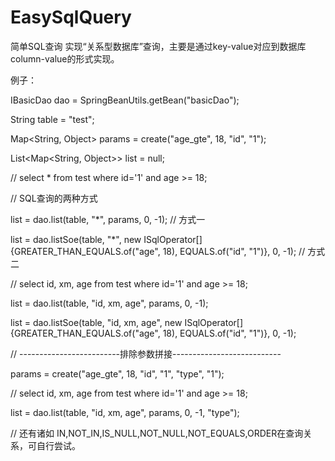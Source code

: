 # EasySqlQuery
简单SQL查询
实现“关系型数据库”查询，主要是通过key-value对应到数据库column-value的形式实现。

例子：

IBasicDao dao = SpringBeanUtils.getBean("basicDao");

String table = "test";

Map<String, Object> params = create("age_gte", 18, "id", "1");

List<Map<String, Object>> list = null;

// select * from test where id='1' and age >= 18;

// SQL查询的两种方式

list = dao.list(table, "*", params, 0, -1); // 方式一

list = dao.listSoe(table, "*", new ISqlOperator[]{GREATER_THAN_EQUALS.of("age", 18), EQUALS.of("id", "1")}, 0, -1); // 方式二

// select id, xm, age from test where id='1' and age >= 18;

list = dao.list(table, "id, xm, age", params, 0, -1);

list = dao.listSoe(table, "id, xm, age", new ISqlOperator[]{GREATER_THAN_EQUALS.of("age", 18), EQUALS.of("id", "1")}, 0, -1);

// -------------------------排除参数拼接---------------------------

params = create("age_gte", 18, "id", "1", "type", "1");

// select id, xm, age from test where id='1' and age >= 18;

list = dao.list(table, "id, xm, age", params, 0, -1, "type");

// 还有诸如 IN,NOT_IN,IS_NULL,NOT_NULL,NOT_EQUALS,ORDER在查询关系，可自行尝试。
